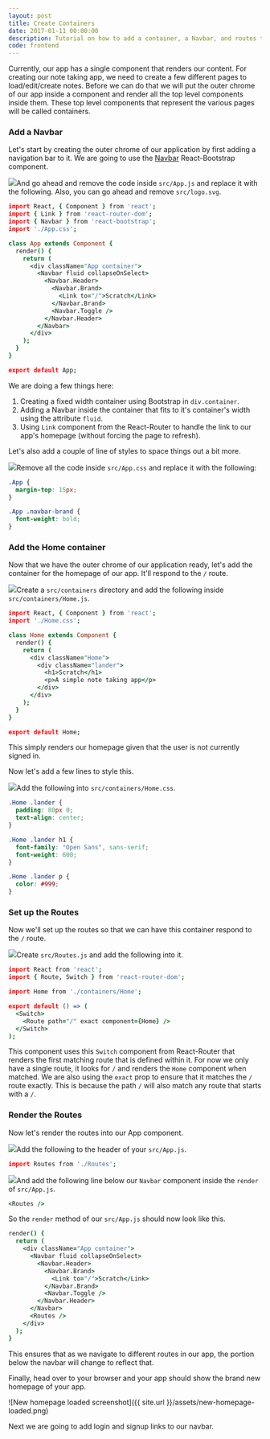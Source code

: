 ```yaml
---
layout: post
title: Create Containers
date: 2017-01-11 00:00:00
description: Tutorial on how to add a container, a Navbar, and routes to your React.js app with React Router v4.
code: frontend
---
```


Currently, our app has a single component that renders our content. For creating our note taking app, we need to create a few different pages to load/edit/create notes. Before we can do that we will put the outer chrome of our app inside a component and render all the top level components inside them. These top level components that represent the various pages will be called containers.

### Add a Navbar

Let's start by creating the outer chrome of our application by first adding a navigation bar to it. We are going to use the [Navbar](https://react-bootstrap.github.io/components.html#navbars) React-Bootstrap component.

<img class="code-marker" src="{{ site.url }}/assets/s.png" />And go ahead and remove the code inside `src/App.js` and replace it with the following. Also, you can go ahead and remove `src/logo.svg`.

``` coffee
import React, { Component } from 'react';
import { Link } from 'react-router-dom';
import { Navbar } from 'react-bootstrap';
import './App.css';

class App extends Component {
  render() {
    return (
      <div className="App container">
        <Navbar fluid collapseOnSelect>
          <Navbar.Header>
            <Navbar.Brand>
              <Link to="/">Scratch</Link>
            </Navbar.Brand>
            <Navbar.Toggle />
          </Navbar.Header>
        </Navbar>
      </div>
    );
  }
}

export default App;
```

We are doing a few things here:

1. Creating a fixed width container using Bootstrap in `div.container`.
2. Adding a Navbar inside the container that fits to it's container's width using the attribute `fluid`.
3. Using `Link` component from the React-Router to handle the link to our app's homepage (without forcing the page to refresh).

Let's also add a couple of line of styles to space things out a bit more.

<img class="code-marker" src="{{ site.url }}/assets/s.png" />Remove all the code inside `src/App.css` and replace it with the following:

``` css
.App {
  margin-top: 15px;
}

.App .navbar-brand {
  font-weight: bold;
}
```

### Add the Home container

Now that we have the outer chrome of our application ready, let's add the container for the homepage of our app.  It'll respond to the `/` route.

<img class="code-marker" src="{{ site.url }}/assets/s.png" />Create a `src/containers` directory and add the following inside `src/containers/Home.js`.

``` coffee
import React, { Component } from 'react';
import './Home.css';

class Home extends Component {
  render() {
    return (
      <div className="Home">
        <div className="lander">
          <h1>Scratch</h1>
          <p>A simple note taking app</p>
        </div>
      </div>
    );
  }
}

export default Home;
```

This simply renders our homepage given that the user is not currently signed in.

Now let's add a few lines to style this.

<img class="code-marker" src="{{ site.url }}/assets/s.png" />Add the following into `src/containers/Home.css`.

``` css
.Home .lander {
  padding: 80px 0;
  text-align: center;
}

.Home .lander h1 {
  font-family: "Open Sans", sans-serif;
  font-weight: 600;
}

.Home .lander p {
  color: #999;
}
```

### Set up the Routes

Now we'll set up the routes so that we can have this container respond to the `/` route.

<img class="code-marker" src="{{ site.url }}/assets/s.png" />Create `src/Routes.js` and add the following into it.

``` coffee
import React from 'react';
import { Route, Switch } from 'react-router-dom';

import Home from './containers/Home';

export default () => (
  <Switch>
    <Route path="/" exact component={Home} />
  </Switch>
);
```

This component uses this `Switch` component from React-Router that renders the first matching route that is defined within it. For now we only have a single route, it looks for `/` and renders the `Home` component when matched. We are also using the `exact` prop to ensure that it matches the `/` route exactly. This is because the path `/` will also match any route that starts with a `/`.

### Render the Routes

Now let's render the routes into our App component.

<img class="code-marker" src="{{ site.url }}/assets/s.png" />Add the following to the header of your `src/App.js`.

``` coffee
import Routes from './Routes';
```

<img class="code-marker" src="{{ site.url }}/assets/s.png" />And add the following line below our `Navbar` component inside the `render` of `src/App.js`.

``` coffee
<Routes />
```

So the `render` method of our `src/App.js` should now look like this.

``` coffee
render() {
  return (
    <div className="App container">
      <Navbar fluid collapseOnSelect>
        <Navbar.Header>
          <Navbar.Brand>
            <Link to="/">Scratch</Link>
          </Navbar.Brand>
          <Navbar.Toggle />
        </Navbar.Header>
      </Navbar>
      <Routes />
    </div>
  );
}
```

This ensures that as we navigate to different routes in our app, the portion below the navbar will change to reflect that.

Finally, head over to your browser and your app should show the brand new homepage of your app.

![New homepage loaded screenshot]({{ site.url }}/assets/new-homepage-loaded.png)

Next we are going to add login and signup links to our navbar.
